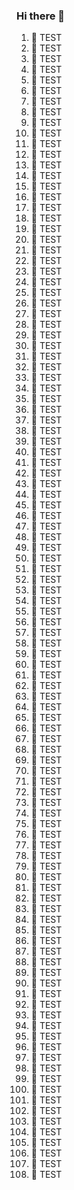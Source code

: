 ### Hi there 👋

1. 🚧 TEST
1. 🚧 TEST
1. 🚧 TEST
1. 🚧 TEST
1. 🚧 TEST
1. 🚧 TEST
1. 🚧 TEST
1. 🚧 TEST
1. 🚧 TEST
1. 🚧 TEST
1. 🚧 TEST
1. 🚧 TEST
1. 🚧 TEST
1. 🚧 TEST
1. 🚧 TEST
1. 🚧 TEST
1. 🚧 TEST
1. 🚧 TEST
1. 🚧 TEST
1. 🚧 TEST
1. 🚧 TEST
1. 🚧 TEST
1. 🚧 TEST
1. 🚧 TEST
1. 🚧 TEST
1. 🚧 TEST
1. 🚧 TEST
1. 🚧 TEST
1. 🚧 TEST
1. 🚧 TEST
1. 🚧 TEST
1. 🚧 TEST
1. 🚧 TEST
1. 🚧 TEST
1. 🚧 TEST
1. 🚧 TEST
1. 🚧 TEST
1. 🚧 TEST
1. 🚧 TEST
1. 🚧 TEST
1. 🚧 TEST
1. 🚧 TEST
1. 🚧 TEST
1. 🚧 TEST
1. 🚧 TEST
1. 🚧 TEST
1. 🚧 TEST
1. 🚧 TEST
1. 🚧 TEST
1. 🚧 TEST
1. 🚧 TEST
1. 🚧 TEST
1. 🚧 TEST
1. 🚧 TEST
1. 🚧 TEST
1. 🚧 TEST
1. 🚧 TEST
1. 🚧 TEST
1. 🚧 TEST
1. 🚧 TEST
1. 🚧 TEST
1. 🚧 TEST
1. 🚧 TEST
1. 🚧 TEST
1. 🚧 TEST
1. 🚧 TEST
1. 🚧 TEST
1. 🚧 TEST
1. 🚧 TEST
1. 🚧 TEST
1. 🚧 TEST
1. 🚧 TEST
1. 🚧 TEST
1. 🚧 TEST
1. 🚧 TEST
1. 🚧 TEST
1. 🚧 TEST
1. 🚧 TEST
1. 🚧 TEST
1. 🚧 TEST
1. 🚧 TEST
1. 🚧 TEST
1. 🚧 TEST
1. 🚧 TEST
1. 🚧 TEST
1. 🚧 TEST
1. 🚧 TEST
1. 🚧 TEST
1. 🚧 TEST
1. 🚧 TEST
1. 🚧 TEST
1. 🚧 TEST
1. 🚧 TEST
1. 🚧 TEST
1. 🚧 TEST
1. 🚧 TEST
1. 🚧 TEST
1. 🚧 TEST
1. 🚧 TEST
1. 🚧 TEST
1. 🚧 TEST
1. 🚧 TEST
1. 🚧 TEST
1. 🚧 TEST
1. 🚧 TEST
1. 🚧 TEST
1. 🚧 TEST
1. 🚧 TEST
<!--
**satoshin21/satoshin21** is a ✨ _special_ ✨ repository because its `README.md` (this file) appears on your GitHub profile.

Here are some ideas to get you started:

- 🔭 I’m currently working on ...
- 🌱 I’m currently learning ...
- 👯 I’m looking to collaborate on ...
- 🤔 I’m looking for help with ...
- 💬 Ask me about ...
- 📫 How to reach me: ...
- 😄 Pronouns: ...
- ⚡ Fun fact: ...
-->
